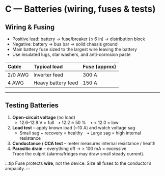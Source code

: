 # C — Batteries (wiring, fuses & tests)

## Wiring & Fusing
- Positive lead: battery → fuse/breaker (≤ 6 in) → distribution block  
- Negative: battery → bus bar → solid chassis ground  
- Main battery fuse sized to the largest wire leaving the battery  
- Use insulated lugs, star washers, and anti-corrosion paste  

| Cable | Typical load | Fuse (approx) |
|:------|:--------------|:--------------|
| 2/0 AWG | Inverter feed | 300 A |
| 4 AWG | Heavy battery feed | 150 A |

---

## Testing Batteries
1. **Open-circuit voltage** (no load)  
   - 12.6–12.8 V = full • 12.2 ≈ 50 % • < 12.0 = low  
2. **Load test** – apply known load (~10 A) and watch voltage sag  
   - Small sag + recovery = healthy • Large sag = high internal resistance  
3. **Conductance / CCA test** – meter measures internal resistance / health  
4. **Parasitic drain** – everything off → > 100 mA = excessive  
   Trace the culprit (alarms/fridges may draw small steady current).

:::tip
Fuse protects **wire**, not the device. Size all fuses to the conductor’s ampacity.
:::
